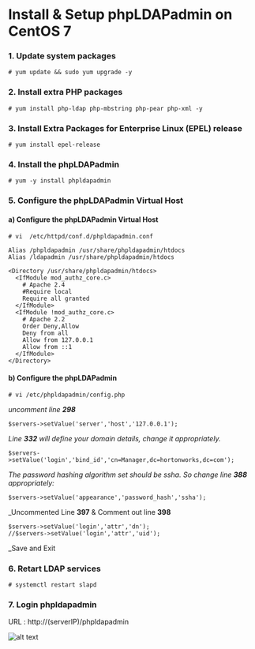 # Install & Setup phpLDAPadmin on CentOS 7


### 1. Update system packages
```
# yum update && sudo yum upgrade -y
```
### 2. Install extra PHP packages
```
# yum install php-ldap php-mbstring php-pear php-xml -y
```
### 3. Install Extra Packages for Enterprise Linux (EPEL) release
```
# yum install epel-release
```


### 4. Install the phpLDAPadmin
```
# yum -y install phpldapadmin
```

### 5. Configure the phpLDAPadmin Virtual Host

#### a) Configure the phpLDAPadmin Virtual Host
```
# vi  /etc/httpd/conf.d/phpldapadmin.conf
```

```
Alias /phpldapadmin /usr/share/phpldapadmin/htdocs
Alias /ldapadmin /usr/share/phpldapadmin/htdocs

<Directory /usr/share/phpldapadmin/htdocs>
  <IfModule mod_authz_core.c>
    # Apache 2.4
    #Require local
    Require all granted
  </IfModule>
  <IfModule !mod_authz_core.c>
    # Apache 2.2
    Order Deny,Allow
    Deny from all
    Allow from 127.0.0.1
    Allow from ::1
  </IfModule>
</Directory>
```
#### b) Configure the phpLDAPadmin
```
# vi /etc/phpldapadmin/config.php
```
_uncomment line __298___
```
$servers->setValue('server','host','127.0.0.1');
```
_Line __332__ will define your domain details, change it appropriately._
```
$servers->setValue('login','bind_id','cn=Manager,dc=hortonworks,dc=com');
```

_The password hashing algorithm set should be ssha. So change line __388__ appropriately:_
```
$servers->setValue('appearance','password_hash','ssha');
```

_Uncommented Line __397__ & Comment out line __398__
```
$servers->setValue('login','attr','dn');
//$servers->setValue('login','attr','uid');
```
_Save and Exit


### 6. Retart LDAP services
```
# systemctl restart slapd
```

### 7. Login phpldapadmin 

URL : http://(serverIP)/phpldapadmin



![alt text](https://github.com/dabsterindia/LABs/blob/master/tmp/images/phpldapadmin.png)
